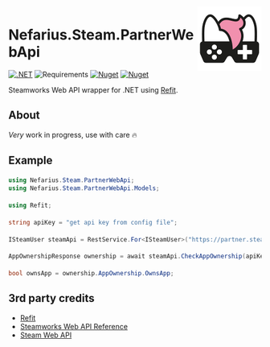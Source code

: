<img src="assets/NSS-128x128.png" align="right" />

# Nefarius.Steam.PartnerWebApi

[![.NET](https://github.com/nefarius/Nefarius.Steam.PartnerWebApi/actions/workflows/dotnet.yml/badge.svg)](https://github.com/nefarius/Nefarius.Steam.PartnerWebApi/actions/workflows/dotnet.yml) ![Requirements](https://img.shields.io/badge/Requires-.NET%20Standard%202.0-blue.svg) [![Nuget](https://img.shields.io/nuget/v/Nefarius.Steam.PartnerWebApi)](https://www.nuget.org/packages/Nefarius.Steam.PartnerWebApi/) [![Nuget](https://img.shields.io/nuget/dt/Nefarius.Steam.PartnerWebApi)](https://www.nuget.org/packages/Nefarius.Steam.PartnerWebApi/)

Steamworks Web API wrapper for .NET using [Refit](https://github.com/reactiveui/refit).

## About

*Very* work in progress, use with care 🔥

## Example

```csharp
using Nefarius.Steam.PartnerWebApi;
using Nefarius.Steam.PartnerWebApi.Models;

using Refit;

string apiKey = "get api key from config file";

ISteamUser steamApi = RestService.For<ISteamUser>("https://partner.steam-api.com");

AppOwnershipResponse ownership = await steamApi.CheckAppOwnership(apiKey, "76561197992990756", "774361");

bool ownsApp = ownership.AppOwnership.OwnsApp;
```

## 3rd party credits

- [Refit](https://github.com/reactiveui/refit)
- [Steamworks Web API Reference](https://partner.steamgames.com/doc/webapi)
- [Steam Web API](https://developer.valvesoftware.com/wiki/Steam_Web_API)
